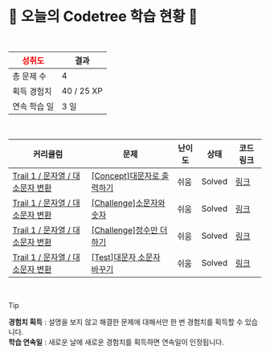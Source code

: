 # 🌲 오늘의 Codetree 학습 현황 🌲

<br />

| <span style="color:red;display:block;text-align:center;"> **성취도**</span> | 결과 |
|---|---|
| 총 문제 수 | 4 |
| 획득 경험치 | 40 / 25 XP |
| 연속 학습 일 | 3 일 |

<br />

|커리큘럼|문제|난이도|상태|코드 링크|
|---|---|---|---|---|
|[Trail 1 / 문자열 / 대소문자 변환](https://www.codetree.ai/trail-info/novice-low/)|[[Concept]대문자로 출력하기](https://www.codetree.ai/trails/complete/curated-cards/intro-print-in-capital/)|쉬움|Solved|[링크](https://github.com/HeoYun36/codetree-TILs/blob/main/250319/%EB%8C%80%EB%AC%B8%EC%9E%90%EB%A1%9C%20%EC%B6%9C%EB%A0%A5%ED%95%98%EA%B8%B0/print-in-capital.py)|
|[Trail 1 / 문자열 / 대소문자 변환](https://www.codetree.ai/trail-info/novice-low/)|[[Challenge]소문자와 숫자](https://www.codetree.ai/trails/complete/curated-cards/challenge-letter-and-number/)|쉬움|Solved|[링크](https://github.com/HeoYun36/codetree-TILs/blob/main/250319/%EC%86%8C%EB%AC%B8%EC%9E%90%EC%99%80%20%EC%88%AB%EC%9E%90/letter-and-number.py)|
|[Trail 1 / 문자열 / 대소문자 변환](https://www.codetree.ai/trail-info/novice-low/)|[[Challenge]정수만 더하기](https://www.codetree.ai/trails/complete/curated-cards/challenge-add-only-integers/)|쉬움|Solved|[링크](https://github.com/HeoYun36/codetree-TILs/blob/main/250319/%EC%A0%95%EC%88%98%EB%A7%8C%20%EB%8D%94%ED%95%98%EA%B8%B0/add-only-integers.py)|
|[Trail 1 / 문자열 / 대소문자 변환](https://www.codetree.ai/trail-info/novice-low/)|[[Test]대문자 소문자 바꾸기](https://www.codetree.ai/trails/complete/curated-cards/test-change-uppercase-and-lowercase/)|쉬움|Solved|[링크](https://github.com/HeoYun36/codetree-TILs/blob/main/250319/%EB%8C%80%EB%AC%B8%EC%9E%90%20%EC%86%8C%EB%AC%B8%EC%9E%90%20%EB%B0%94%EA%BE%B8%EA%B8%B0/change-uppercase-and-lowercase.py)|


<br />

> [!TIP]
> **경험치 획득** : 설명을 보지 않고 해결한 문제에 대해서만 한 번 경험치를 획득할 수 있습니다.  
> **학습 연속일** : 새로운 날에 새로운 경험치를 획득하면 연속일이 인정됩니다.

